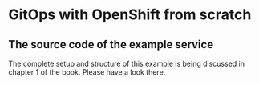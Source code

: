 # GitOps with OpenShift from scratch 
## The source code of the example service

The complete setup and structure of this example is being discussed in chapter 1 of the book. Please have a look there. 